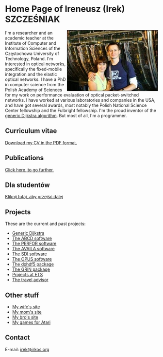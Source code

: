 # Home Page of Ireneusz (Irek) SZCZEŚNIAK

<img align="right" src="us.jpg">

I'm a researcher and an academic teacher at the Institute of Computer
and Information Sciences of the Częstochowa University of Technology,
Poland.  I'm interested in optical networks, specifically the
fixed-mobile integration and the elastic optical networks.  I have a
PhD in computer science from the Polish Academy of Sciences for my
work on performance evaluation of optical packet-switched networks.  I
have worked at various laboratories and companies in the USA, and have
got several awards, most notably the Polish National Science Center
fellowship and the Fulbright fellowship.  I'm the proud inventor of
the [generic Dijkstra algorithm](https://arxiv.org/abs/1810.04481).
But most of all, I'm a programmer.

## Curriculum vitae

[Download my CV in the PDF format.](cv.pdf)

## Publications

[Click here, to go further.](publications)

## Dla studentów

[Kliknij tutaj, aby przejść dalej](dydaktyka)

## Projects

These are the current and past projects:

* [Generic Dijkstra](gd)
* [The ABCD software](abcd)
* [The PERFOR software](perfor)
* [The AVAILA software](availa)
* [The SDI software](sdi)
* [The OPUS software](opus)
* [The dxhdf5 package](dxhdf5)
* [The GRIN package](projects/grin)
* [Projects at ETS](projects/ets)
* [The travel advisor](projects/eote)

## Other stuff

* [My wife's site](http://www.wozna.org)
* [My mom's site](http://www.halinaszczesniak.org)
* [My bro's site](http://ultra.cto.us.edu.pl/%7Ekport)
* [My games for Atari](atari)

## Contact

E-mail: <irek@irkos.org>
